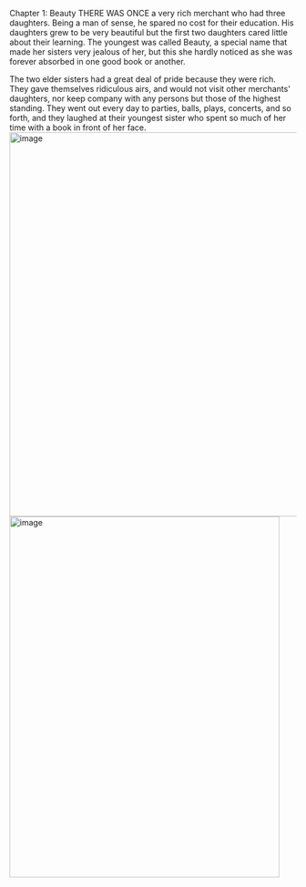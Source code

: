 Chapter 1: Beauty
THERE WAS ONCE a very rich merchant who had three daughters.  Being a man of sense, he spared no cost for their education. His daughters grew to be very beautiful but the first two daughters cared little about their learning.  The youngest was called Beauty, a special name that made her sisters very jealous of her, but this she hardly noticed as she was forever absorbed in one good book or another. 

The two elder sisters had a great deal of pride because they were rich. They gave themselves ridiculous airs, and would not visit other merchants' daughters, nor keep company with any persons but those of the highest standing. They went out every day to parties, balls, plays, concerts, and so forth, and they laughed at their youngest sister who spent so much of her time with a book in front of her face.
<img width="1200" height="675" alt="image" src="https://github.com/user-attachments/assets/b582fa22-6d3a-4b5b-bc38-908bc602534d" />
<img width="474" height="634" alt="image" src="https://github.com/user-attachments/assets/dbfb6308-8289-46cf-af2a-ede84b2a579c" />
